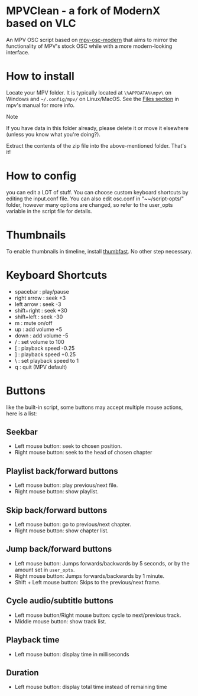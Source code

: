 # MPVClean - a fork of ModernX based on VLC
An MPV OSC script based on [mpv-osc-modern](https://github.com/maoiscat/mpv-osc-modern/) that aims to mirror the functionality of MPV's stock OSC while with a more modern-looking interface.

# How to install

Locate your MPV folder. It is typically located at `\%APPDATA%\mpv\` on Windows and `~/.config/mpv/` on Linux/MacOS. See the [Files section](https://mpv.io/manual/master/#files) in mpv's manual for more info.

> [!NOTE]
> If you have data in this folder already, please delete it or move it elsewhere (unless you know what you're doing?).

Extract the contents of the zip file into the above-mentioned folder. That's it!

# How to config
you can edit a LOT of stuff. You can choose custom keyboard shortcuts by editing the input.conf file. You can also edit osc.conf in "\~\~/script-opts/" folder, however many options are changed, so refer to the user_opts variable in the script file for details.

# Thumbnails

To enable thumbnails in timeline, install [thumbfast](https://github.com/po5/thumbfast). No other step necessary.

# Keyboard Shortcuts
* spacebar : play/pause
* right arrow : seek +3
* left arrow : seek -3
* shift+right : seek +30
* shift+left : seek -30
* m : mute on/off
* up : add volume +5
* down : add volume -5
* / : set volume to 100
* \[ : playback speed -0.25
* \] : playback speed +0.25
* \ : set playback speed to 1
* q : quit (MPV default)

# Buttons

like the built-in script, some buttons may accept multiple mouse actions, here is a list:

## Seekbar
* Left mouse button: seek to chosen position.
* Right mouse button: seek to the head of chosen chapter
## Playlist back/forward buttons
* Left mouse button: play previous/next file.
* Right mouse button: show playlist.
## Skip back/forward buttons
* Left mouse button: go to previous/next chapter.
* Right mouse button: show chapter list.
## Jump back/forward buttons
* Left mouse button: Jumps forwards/backwards by 5 seconds, or by the amount set in `user_opts`.
* Right mouse button: Jumps forwards/backwards by 1 minute.
* Shift + Left mouse button: Skips to the previous/next frame.
## Cycle audio/subtitle buttons
* Left mouse button/Right mouse button: cycle to next/previous track.
* Middle mouse button: show track list.
## Playback time
* Left mouse button: display time in milliseconds
## Duration
* Left mouse button: display total time instead of remaining time

